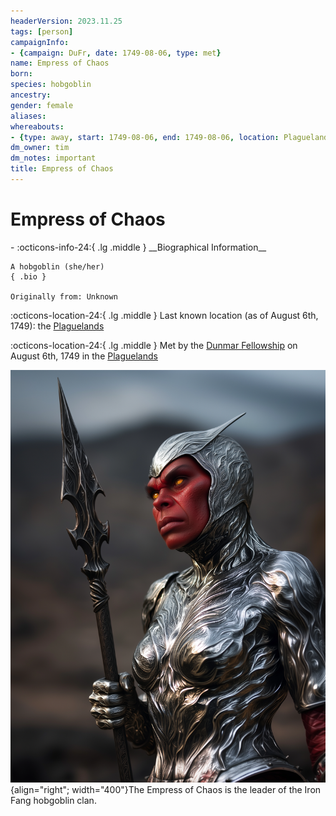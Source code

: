 ```yaml
---
headerVersion: 2023.11.25
tags: [person]
campaignInfo:
- {campaign: DuFr, date: 1749-08-06, type: met}
name: Empress of Chaos
born:
species: hobgoblin
ancestry:
gender: female
aliases:
whereabouts:
- {type: away, start: 1749-08-06, end: 1749-08-06, location: Plaguelands}
dm_owner: tim
dm_notes: important
title: Empress of Chaos
---
```

# Empress of Chaos
<div class="grid cards ext-narrow-margin ext-one-column" markdown>
- :octicons-info-24:{ .lg .middle } __Biographical Information__

    A hobgoblin (she/her)  
    { .bio }

    Originally from: Unknown
</div>

:octicons-location-24:{ .lg .middle } Last known location (as of August 6th, 1749): the [Plaguelands](<../../gazetteer/upper-istaros/plaguelands.md>)



:octicons-location-24:{ .lg .middle } Met by the [Dunmar Fellowship](<../pcs/dunmar-fellowship/dunmar-fellowship.md>) on August 6th, 1749 in the [Plaguelands](<../../gazetteer/upper-istaros/plaguelands.md>)  


![Emrpess of Chaos](../../assets/emrpess-of-chaos.png){align="right"; width="400"}The Empress of Chaos is the leader of the Iron Fang hobgoblin clan. 


